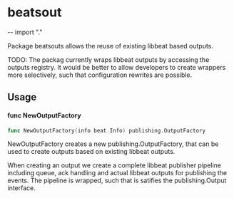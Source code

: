 # beatsout
--
    import "."

Package beatsouts allows the reuse of existing libbeat based outputs.

TODO: The packag currently wraps libbeat outputs by accessing the outputs
registry. It would be better to allow developers to create wrappers more
selectively, such that configuration rewrites are possible.

## Usage

#### func  NewOutputFactory

```go
func NewOutputFactory(info beat.Info) publishing.OutputFactory
```
NewOutputFactory creates a new publishing.OutputFactory, that can be used to
create outputs based on existing libbeat outputs.

When creating an output we create a complete libbeat publisher pipeline
including queue, ack handling and actual libbeat outputs for publishing the
events. The pipeline is wrapped, such that is satifies the publishing.Output
interface.
